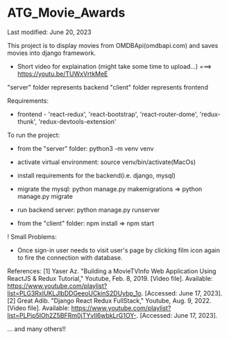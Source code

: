 # ATG_Movie_Awards
Last modified: June 20, 2023 

This project is to display movies from OMDBApi(omdbapi.com) and saves movies into django framework. 

* Short video for explaination (might take some time to upload...)
===> https://youtu.be/TUWxVrtkMeE


"server" folder represents backend 
"client" folder represents frontend 

Requirements: 
* frontend - 'react-redux', 'react-bootstrap', 'react-router-dome', 'redux-thunk', 'redux-devtools-extension'

To run the project: 
* from the "server" folder: python3 -m venv venv 
* activate virtual environment: source venv/bin/activate(MacOs) 
* install requirements for the backend(i.e. django, mysql)
* migrate the mysql: python manage.py makemigrations => python manage.py migrate 
* run backend server: python manage.py runserver

* from the "client" folder: npm install => npm start 

! Small Problems: 
* Once sign-in user needs to visit user's page by clicking film icon again to fire the connection with database. 

References: 
[1] Yaser Az. "Building a MovieTVInfo Web Application Using ReactJS & Redux Tutorial," Youtube, Feb. 8, 2019. [Video file]. Available: https://www.youtube.com/playlist?list=PLG3RxIUKLJlbDDGeeoUCkinS2DUybp_1o. [Accessed: June 17, 2023].
[2] Great Adib. "Django React Redux FullStack," Youtube, Aug. 9, 2022. [Video file]. Available: https://www.youtube.com/playlist?list=PLPip5lOh2Z5BFRm0jTYvlI6wbkLrG1OY-. [Accessed: June 17, 2023].

... and many others!! 